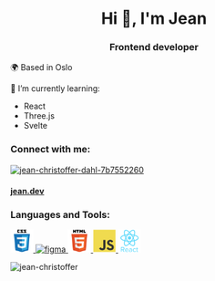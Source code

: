 <h1 align="center">Hi 👋, I'm Jean</h1>
<h3 align="center">Frontend developer</h3>

🌍  Based in Oslo

🌱 I’m currently learning:
- React
- Three.js
- Svelte

<h3 align="left">Connect with me:</h3>
<p align="left">
<a href="https://linkedin.com/in/jean-christoffer-dahl-7b7552260" target="blank"><img align="center" src="https://raw.githubusercontent.com/rahuldkjain/github-profile-readme-generator/master/src/images/icons/Social/linked-in-alt.svg" alt="jean-christoffer-dahl-7b7552260" height="30" width="40" /></a>
</p>
<h4 align="left"><a target="_blank" href="https://portfolio-main-mauve.vercel.app/">jean.dev</a></h4>

<h3 align="left">Languages and Tools:</h3>
<p align="left"> <a href="https://www.w3schools.com/css/" target="_blank" rel="noreferrer"> <img src="https://raw.githubusercontent.com/devicons/devicon/master/icons/css3/css3-original-wordmark.svg" alt="css3" width="40" height="40"/> </a> <a href="https://www.figma.com/" target="_blank" rel="noreferrer"> <img src="https://www.vectorlogo.zone/logos/figma/figma-icon.svg" alt="figma" width="40" height="40"/> </a> <a href="https://www.w3.org/html/" target="_blank" rel="noreferrer"> <img src="https://raw.githubusercontent.com/devicons/devicon/master/icons/html5/html5-original-wordmark.svg" alt="html5" width="40" height="40"/> </a> <a href="https://developer.mozilla.org/en-US/docs/Web/JavaScript" target="_blank" rel="noreferrer"> <img src="https://raw.githubusercontent.com/devicons/devicon/master/icons/javascript/javascript-original.svg" alt="javascript" width="40" height="40"/> </a>
 <a href="https://reactjs.org/" target="_blank" rel="noreferrer"> <img src="https://raw.githubusercontent.com/devicons/devicon/master/icons/react/react-original-wordmark.svg" alt="react" width="40" height="40"/> </a></p>

<p><img align="left" src="https://github-readme-stats.vercel.app/api/top-langs?username=jean-christoffer&show_icons=true&locale=en&layout=compact" alt="jean-christoffer" /></p>


